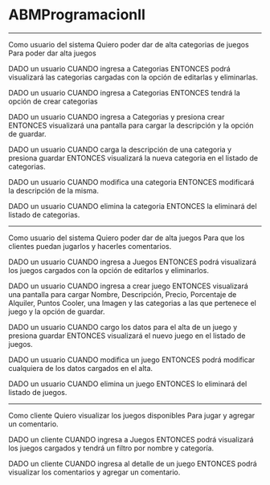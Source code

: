 # ABMProgramacionII
---

Como usuario del sistema
Quiero poder dar de alta categorias de juegos
Para poder dar alta juegos

DADO un usuario
CUANDO ingresa a Categorias
ENTONCES podrá visualizará las categorias cargadas con la opción de editarlas y eliminarlas.

DADO un usuario
CUANDO ingresa a Categorias
ENTONCES tendrá la opción de crear categorias

DADO un usuario
CUANDO ingresa a Categorias y presiona crear
ENTONCES visualizará una pantalla para cargar la descripción y la opción de guardar.

DADO un usuario
CUANDO carga la descripción de una categoria y presiona guardar
ENTONCES visualizará la nueva categoria en el listado de categorias.

DADO un usuario
CUANDO modifica una categoria
ENTONCES modificará la descripción de la misma.

DADO un usuario
CUANDO elimina la categoria
ENTONCES la eliminará del listado de categorias.

-----------------------------------------------------------------------------------------

Como usuario del sistema
Quiero poder dar de alta juegos
Para que los clientes puedan jugarlos y hacerles comentarios.

DADO un usuario
CUANDO ingresa a Juegos
ENTONCES podrá visualizará los juegos cargados con la opción de editarlos y eliminarlos.

DADO un usuario
CUANDO ingresa a crear juego
ENTONCES visualizará una pantalla para cargar Nombre, Descripción, Precio, Porcentaje de Alquiler, Puntos Cooler, una Imagen y las categorias a las que pertenece el juego y la opción de guardar.

DADO un usuario
CUANDO cargo los datos para el alta de un juego y presiona guardar
ENTONCES visualizará el nuevo juego en el listado de juegos.

DADO un usuario
CUANDO modifica un juego
ENTONCES podrá modificar cualquiera de los datos cargados en el alta.

DADO un usuario
CUANDO elimina un juego
ENTONCES lo eliminará del listado de juegos.

-----------------------------------------------------------------------------------------

Como cliente
Quiero visualizar los juegos disponibles 
Para jugar y agregar un comentario.

DADO un cliente
CUANDO ingresa a Juegos
ENTONCES podrá visualizará los juegos cargados y tendrá un filtro por nombre y categoría.

DADO un cliente
CUANDO ingresa al detalle de un juego
ENTONCES podrá visualizar los comentarios y agregar un comentario.
